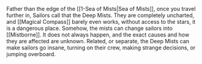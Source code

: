Father than the edge of the [[1-Sea of Mists|Sea of Mists]], once you travel further in, Sailors call that the Deep Mists.  They are completely uncharted, and [[Magical Compass]] barely even works, without access to the stars, it is a dangerous place.  Somehow, the mists can change sailors into [[Mistborne]].  It does not always happen, and the exact causes and how they are affected are unknown.  Related, or separate, the Deep Mists can make sailors go insane, turning on their crew, making strange decisions, or jumping overboard.
